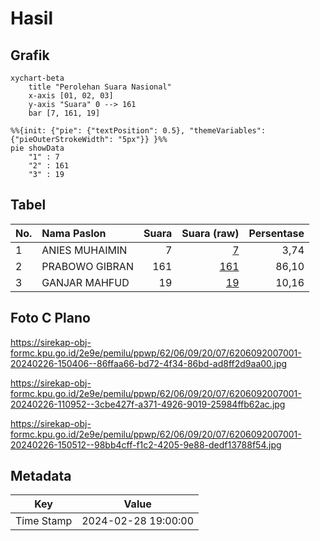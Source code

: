 # Hasil

## Grafik

```mermaid
xychart-beta
    title "Perolehan Suara Nasional"
    x-axis [01, 02, 03]
    y-axis "Suara" 0 --> 161
    bar [7, 161, 19]
```

```mermaid
%%{init: {"pie": {"textPosition": 0.5}, "themeVariables": {"pieOuterStrokeWidth": "5px"}} }%%
pie showData
    "1" : 7
    "2" : 161
    "3" : 19
```

## Tabel

| No. | Nama Paslon    | Suara | Suara (raw) | Persentase |
|:--- |:-------------- | -----:| -----------:| ----------:|
| 1   | ANIES MUHAIMIN | 7     | [7][p-1]    | 3,74       |
| 2   | PRABOWO GIBRAN | 161   | [161][p-2]  | 86,10      |
| 3   | GANJAR MAHFUD  | 19    | [19][p-3]   | 10,16      |


[p-1]: https://github.com/gigit-pemilu/pemilu-2024/blob/main/pilpres/hitung-suara/sub/62-kalimantan-tengah/sub/06-katingan/sub/09-mendawai/sub/2007-tumbang-bulan/sub/001-tps/sub/paslon-1.txt
[p-2]: https://github.com/gigit-pemilu/pemilu-2024/blob/main/pilpres/hitung-suara/sub/62-kalimantan-tengah/sub/06-katingan/sub/09-mendawai/sub/2007-tumbang-bulan/sub/001-tps/sub/paslon-2.txt
[p-3]: https://github.com/gigit-pemilu/pemilu-2024/blob/main/pilpres/hitung-suara/sub/62-kalimantan-tengah/sub/06-katingan/sub/09-mendawai/sub/2007-tumbang-bulan/sub/001-tps/sub/paslon-3.txt

## Foto C Plano

https://sirekap-obj-formc.kpu.go.id/2e9e/pemilu/ppwp/62/06/09/20/07/6206092007001-20240226-150406--86ffaa66-bd72-4f34-86bd-ad8ff2d9aa00.jpg

https://sirekap-obj-formc.kpu.go.id/2e9e/pemilu/ppwp/62/06/09/20/07/6206092007001-20240226-110952--3cbe427f-a371-4926-9019-25984ffb62ac.jpg

https://sirekap-obj-formc.kpu.go.id/2e9e/pemilu/ppwp/62/06/09/20/07/6206092007001-20240226-150512--98bb4cff-f1c2-4205-9e88-dedf13788f54.jpg


## Metadata

| Key        | Value               |
| ---------- | ------------------- |
| Time Stamp | 2024-02-28 19:00:00 |



